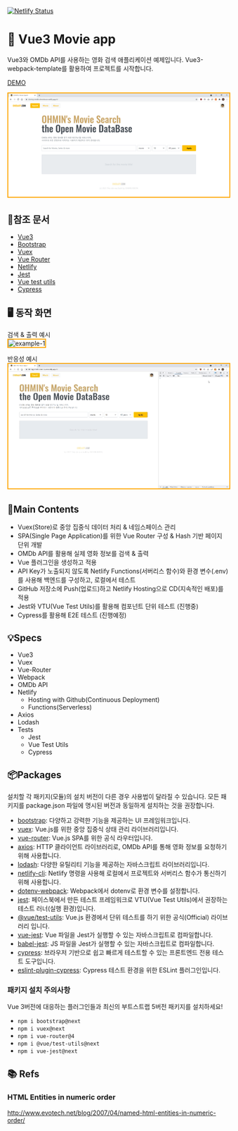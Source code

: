 [![Netlify Status](https://api.netlify.com/api/v1/badges/83b69c89-4474-42a7-98e0-5f341635b539/deploy-status)](https://app.netlify.com/sites/cloning-omdb-ohminkwon/deploys)

# 🎥 Vue3 Movie app

Vue3와 OMDb API를 사용하는 영화 검색 애플리케이션 예제입니다.
Vue3-webpack-template를 활용하여 프로젝트를 시작합니다.

[DEMO](https://cloning-omdb-ohminkwon.netlify.app/)

<img style="border: 2px solid orange;" src="./src/assets/example_00.png" alt="Main">  

## 📖참조 문서
- [Vue3](https://v3.ko.vuejs.org/guide/introduction.html)
- [Bootstrap](https://getbootstrap.com/docs/5.0/getting-started/introduction/)
- [Vuex](https://next.vuex.vuejs.org/)
- [Vue Router](https://next.router.vuejs.org/installation.html)
- [Netlify](https://docs.netlify.com/)
- [Jest](https://jestjs.io/docs/getting-started)
- [Vue test utils](https://next.vue-test-utils.vuejs.org/guide/)
- [Cypress](https://docs.cypress.io/guides/overview/why-cypress)

## 🖥️ 동작 화면

검색 & 출력 예시   
<img style="border: 2px solid orange;" src="./src/assets/example_01.gif" alt="example-1">  
  
반응성 예시   
<img style="border: 2px solid orange;" src="./src/assets/example_02.gif" alt="example-2">

## 🎯Main Contents
- Vuex(Store)로 중앙 집중식 데이터 처리 & 네임스페이스 관리
- SPA(Single Page Application)를 위한 Vue Router 구성 & Hash 기반 페이지 단위 개발
- OMDb API를 활용해 실제 영화 정보를 검색 & 출력
- Vue 플러그인을 생성하고 적용
- API Key가 노출되지 않도록 Netlify Functions(서버리스 함수)와 환경 변수(.env)를 사용해 백엔드를 구성하고, 로컬에서 테스트
- GitHub 저장소에 Push(업로드)하고 Netlify Hosting으로 CD(지속적인 배포)를 적용
- Jest와 VTU(Vue Test Utils)를 활용해 컴포넌트 단위 테스트 (진행중)
- Cypress를 활용해 E2E 테스트 (진행예정)

## 💡Specs
- Vue3
- Vuex
- Vue-Router
- Webpack
- OMDb API
- Netlify
  - Hosting with Github(Continuous Deployment)
  - Functions(Serverless)
- Axios
- Lodash
- Tests
  - Jest
  - Vue Test Utils
  - Cypress

## 📦Packages
설치할 각 패키지(모듈)의 설치 버전이 다른 경우 사용법이 달라질 수 있습니다.
모든 패키지를 package.json 파일에 명시된 버전과 동일하게 설치하는 것을 권장합니다.
- [bootstrap](https://github.com/twbs/bootstrap): 다양하고 강력한 기능을 제공하는 UI 프레임워크입니다.
- [vuex](https://github.com/vuejs/vuex): Vue.js를 위한 중앙 집중식 상태 관리 라이브러리입니다.
- [vue-router](https://github.com/vuejs/vue-router-next): Vue.js SPA를 위한 공식 라우터입니다.
- [axios](https://github.com/axios/axios):  HTTP 클라이언트 라이브러리로, OMDb API를 통해 영화 정보를 요청하기 위해 사용합니다.
- [lodash](https://github.com/lodash/lodash): 다양한 유틸리티 기능을 제공하는 자바스크립트 라이브러리입니다.
- [netlify-cli](https://www.npmjs.com/package/netlify-cli): Netlify 명령을 사용해 로컬에서 프로젝트와 서버리스 함수가 통신하기 위해 사용합니다.
- [dotenv-webpack](https://www.npmjs.com/package/dotenv-webpack): Webpack에서 dotenv로 환경 변수를 설정합니다. 
- [jest](https://github.com/facebook/jest): 페이스북에서 만든 테스트 프레임워크로 VTU(Vue Test Utils)에서 권장하는 테스트 러너(실행 환경)입니다.
- [@vue/test-utils](https://github.com/vuejs/vue-test-utils-next): Vue.js 환경에서 단위 테스트를 하기 위한 공식(Official) 라이브러리 입니다.
- [vue-jest](https://github.com/vuejs/vue-test-utils-next): Vue 파일을 Jest가 실행할 수 있는 자바스크립트로 컴파일합니다.
- [babel-jest](https://github.com/babel/babel-jest): JS 파일을 Jest가 실행할 수 있는 자바스크립트로 컴파일합니다.
- [cypress](https://github.com/cypress-io/cypress): 브라우저 기반으로 쉽고 빠르게 테스트할 수 있는 프론트엔드 전용 테스트 도구입니다.
- [eslint-plugin-cypress](https://github.com/cypress-io/eslint-plugin-cypress): Cypress 테스트 환경을 위한 ESLint 플러그인입니다.

### 패키지 설치 주의사항

Vue 3버전에 대응하는 플러그인들과 최신의 부트스트랩 5버전 패키지를 설치하세요!

- `npm i bootstrap@next`
- `npm i vuex@next`
- `npm i vue-router@4`
- `npm i @vue/test-utils@next`
- `npm i vue-jest@next`

## 📚 Refs
### HTML Entities in numeric order
http://www.evotech.net/blog/2007/04/named-html-entities-in-numeric-order/

